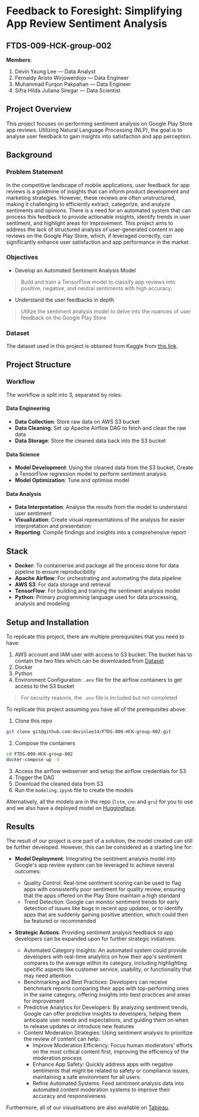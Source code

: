 # Feedback to Foresight: Simplifying App Review Sentiment Analysis
## FTDS-009-HCK-group-002
**Members**:
1. Devin Yaung Lee — Data Analyst
2. Fernaldy Aristo Wirjowerdojo — Data Engineer
3. Muhammad Furqon Pakpahan — Data Engineer
4. Sifra Hilda Juliana Siregar — Data Scientist


## Project Overview
This project focuses on performing sentiment analysis on Google Play Store app reviews. Utilizing Natural Language Processing (NLP), the goal is to analyse user feedback to gain insights into satisfaction and app perception.


## Background
### Problem Statement
In the competitive landscape of mobile applications, user feedback for app reviews is a goldmine of insights that can inform product development and marketing strategies. However, these reviews are often unstructured, making it challenging to efficiently extract, categorize, and analyze sentiments and opinions. There is a need for an automated system that can process this feedback to provide actionable insights, identify trends in user sentiment, and highlight areas for improvement. This project aims to address the lack of structured analysis of user-generated content in app reviews on the Google Play Store, which, if leveraged correctly, can significantly enhance user satisfaction and app performance in the market.

### Objectives
- Develop an Automated Sentiment Analysis Model
> Build and train a TensorFlow model to classify app reviews into positive, negative, and neutral sentiments with high accuracy.
- Understand the user feedbacks in depth
> Utilize the sentiment analysis model to delve into the nuances of user feedback on the Google Play Store

### Dataset
The dataset used in this project is obtained from Kaggle from [this link](https://www.kaggle.com/datasets/whenamancodes/play-store-apps?select=googleplaystore.csv).


## Project Structure
### Workflow
The workflow is split into 3, separated by roles:
#### Data Engineering
- **Data Collection**: Store raw data on AWS S3 bucket
- **Data Cleaning**: Set up Apache Airflow DAG to fetch and clean the raw data
- **Data Storage**: Store the cleaned data back into the S3 bucket

#### Data Science
- **Model Development**: Using the cleaned data from the S3 bucket, Create a TensorFlow regression model to perform sentiment analysis
- **Model Optimization**: Tune and optimise model

#### Data Analysis
- **Data Interpretation**: Analyse the results from the model to understand user sentiment
- **Visualization**: Create visual representations of the analysis for easier interpretation and presentation
- **Reporting**: Compile findings and insights into a comprehensive report


## Stack
- **Docker**: To containerise and package all the process done for data pipeline to ensure reproducibility
- **Apache Airflow**: For orchestrating and automating the data pipeline
- **AWS S3**: For data storage and retrieval
- **TensorFlow**: For building and training the sentiment analysis model
- **Python**: Primary programming language used for data processing, analysis and modeling


## Setup and Installation
To replicate this project, there are multiple prerequisites that you need to have:
1. AWS account and IAM user with access to S3 bucket: The bucket has to contain the two files which can be downloaded from [Dataset](#dataset)
2. Docker
3. Python
4. Environment Configuration: `.env` file for the airflow containers to get access to the S3 bucket
> For security reasons, the `.env` file is included but not completed

To replicate this project assuming you have all of the prerequisites above:
1. Clone this repo
```bash
git clone git@github.com:devinlee14/FTDS-009-HCK-group-002.git
```
2. Compose the containers
```bash
cd FTDS-009-HCK-group-002
docker-compose up -d
```
3. Access the airflow webserver and setup the airflow credentials for S3
4. Trigger the DAG
5. Download the cleaned data from S3
6. Run the `modeling.ipynb` file to create the models

Alternatively, all the models are in the repo (`lstm`, `cnn` and `gru`) for you to use and we also have a deployed model on [Huggingface](https://huggingface.co/spaces/fernaldya/FTDS-009-HCK-group-002).


## Results
The result of our project is one part of a solution, the model created can still be further developed. However, this can be considered as a starting line for:
- **Model Deployment**: Integrating the sentiment analysis model into Google's app review system can be leveraged to achieve several outcomes:
    - Quality Control: Real-time sentiment scoring can be used to flag apps with consistently poor sentiment for quality review, ensuring that the apps offered on the Play Store maintain a high standard
    - Trend Detection: Google can monitor sentiment trends for early detection of issues like bugs in recent app updates, or to identify apps that are suddenly gaining positive attention, which could then be featured or recommended

- **Strategic Actions**: Providing sentiment analysis feedback to app developers can be expanded upon for further strategic initiatives:
    - Automated Category Insights: An automated system could provide developers with real-time analytics on how their app's sentiment compares to the average within its category, including highlighting specific aspects like customer service, usability, or functionality that may need attention
    - Benchmarking and Best Practices: Developers can receive benchmark reports comparing their apps with top-performing ones in the same category, offering insights into best practices and areas for improvement
    - Predictive Analytics for Developers: By analyzing sentiment trends, Google can offer predictive insights to developers, helping them anticipate user needs and expectations, and guiding them on when to release updates or introduce new features
    - Content Moderation Strategies: Using sentiment analysis to prioritize the review of content can help:
        - Improve Moderation Efficiency: Focus human moderators' efforts on the most critical content first, improving the efficiency of the moderation process
        - Enhance App Safety: Quickly address apps with negative sentiments that might be related to safety or compliance issues, maintaining a safe environment for all users
        - Refine Automated Systems: Feed sentiment analysis data into automated content moderation systems to improve their accuracy and responsiveness

Furthermore, all of our visualisations are also available on [Tableau](https://public.tableau.com/app/profile/devin.lee1049/viz/Feedback_to_ForesightSimplifying_App_Review_Sentiment_Analysis/Dashboard1?publish=yes).